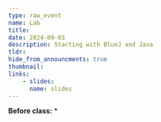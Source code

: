 ```yaml
---
type: raw_event
name: Lab
title: 
date: 2024-09-03
description: Starting with BlueJ and Java
tldr: 
hide_from_announcments: true
thumbnail:
links:
    - slides: 
      name: slides
---
```


**Before class:**
* 
